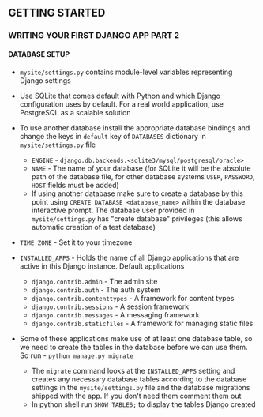 ## GETTING STARTED

### WRITING YOUR FIRST DJANGO APP PART 2

#### DATABASE SETUP

- `mysite/settings.py` contains module-level variables representing Django
settings
- Use SQLite that comes default with Python and which Django configuration uses
by default. For a real world application, use PostgreSQL as a scalable solution
- To use another database install the appropriate database bindings and change
the keys in `default` key of `DATABASES` dictionary in `mysite/settings.py` file
    - `ENGINE` - `django.db.backends.<sqlite3/mysql/postgresql/oracle>`
    - `NAME` - The name of your database (for SQLite it will be the absolute
    path of the database file, for other database systems `USER`, `PASSWORD`,
    `HOST` fields must be added)
    - If using another database make sure to create a database by this point
    using `CREATE DATABASE <database_name>` within the database interactive
    prompt. The database user provided in `mysite/settings.py` has "create 
    database" privileges (this allows automatic creation of a test database)

- `TIME ZONE` - Set it to your timezone
- `INSTALLED_APPS` - Holds the name of all Django applications that are active
in this Django instance. Default applications
    - `django.contrib.admin` - The admin site
    - `django.contrib.auth` - The auth system
    - `django.contrib.contenttypes` - A framework for content types
    - `django.contrib.sessions` - A session framework
    - `django.contrib.messages` - A messaging framework
    - `django.contrib.staticfiles` - A framework for managing static files

- Some of these applications make use of at least one database table, so we need
to create the tables in the database before we can use them. So run - `python manage.py migrate`
    - The `migrate` command looks at the `INSTALLED_APPS` setting and creates
    any necessary database tables according to the database settings in the
    `mysite/settings.py` file and the database migrations shipped with the app.
    If you don't need them comment them out
    - In python shell run `SHOW TABLES;` to display the tables Django created

